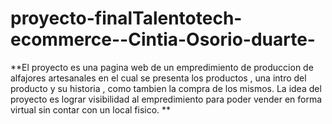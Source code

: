 # proyecto-finalTalentotech-ecommerce--Cintia-Osorio-duarte-
**El proyecto es una pagina web de un empredimiento de produccion de alfajores artesanales en el cual se presenta los productos , 
una intro del producto y su historia , como tambien la compra de los mismos. La idea del proyecto es lograr visibilidad al empredimiento 
para poder vender en forma virtual sin contar con un local fisico.
**
